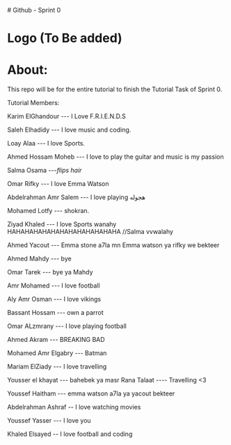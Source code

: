 ﻿
﻿# Github - Sprint 0


Logo (To Be added)
===================

About:
======
This repo will be for the entire tutorial to finish the Tutorial Task of Sprint 0.

Tutorial Members:

Karim ElGhandour --- I Love F.R.I.E.N.D.S

Saleh Elhadidy  --- I love music and coding.

Loay Alaa --- I love Sports.

Ahmed Hossam Moheb --- I love to play the guitar and music is my passion

Salma Osama ---*flips hair*

Omar Rifky --- I love Emma Watson

Abdelrahman Amr Salem --- I love playing هجوله

Mohamed Lotfy --- shokran.

Ziyad Khaled --- I love Sports wanahy
HAHAHAHAHAHAHAHAHAHAHAHAHA //Salma vvwalahy

Ahmed Yacout --- Emma stone a7la mn Emma watson ya rifky we bekteer

Ahmed Mahdy --- bye

Omar Tarek --- bye ya Mahdy

Amr Mohamed --- I love football

Aly Amr Osman --- I love vikings

Bassant Hossam --- own a parrot

Omar ALzmrany --- I love playing football

Ahmed Akram --- BREAKING BAD


Mohamed Amr Elgabry --- Batman

Mariam ElZiady --- I love travelling

Yousser el khayat --- bahebek ya masr
Rana Talaat ---- Travelling <3

Youssef Haitham --- emma watson a7la ya yacout bekteer

Abdelrahman Ashraf -- I love watching movies

Youssef Yasser --- I love you

Khaled Elsayed -- I love football and coding
